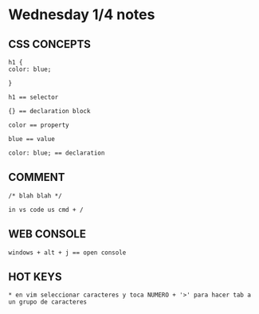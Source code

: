 # Wednesday 1/4 notes

## CSS CONCEPTS

	h1 {
	color: blue;

	}

	h1 == selector

	{} == declaration block

	color == property

	blue == value

	color: blue; == declaration


## COMMENT

	/* blah blah */

	in vs code us cmd + /

## WEB CONSOLE

	windows + alt + j == open console

## HOT KEYS

    * en vim seleccionar caracteres y toca NUMERO + '>' para hacer tab a un grupo de caracteres
